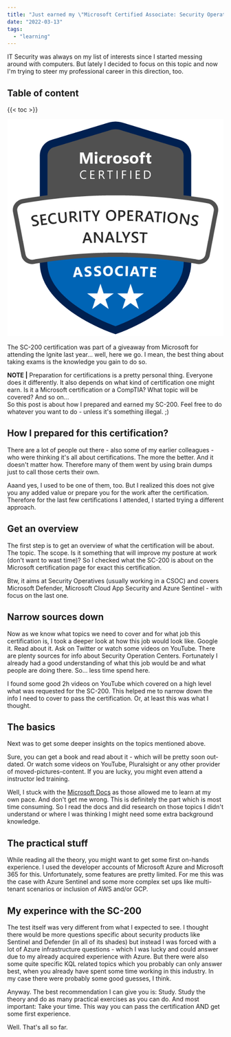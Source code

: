 ```yaml
---
title: "Just earned my \"Microsoft Certified Associate: Security Operations Analyst (SC-200)\" badge"
date: "2022-03-13"
tags: 
  - "learning"
---
```


IT Security was always on my list of interests since I started messing around with computers. But lately I decided to focus on this topic and now I'm trying to steer my professional career in this direction, too.

<!--more-->
## Table of content 
{{< toc >}}

![](images/security-operations-analyst-associate-600x600-1.png)

The SC-200 certification was part of a giveaway from Microsoft for attending the Ignite last year… well, here we go. I mean, the best thing about taking exams is the knowledge you gain to do so.

**NOTE |** Preparation for certifications is a pretty personal thing. Everyone does it differently. It also depends on what kind of certification one might earn. Is it a Microsoft certification or a CompTIA? What topic will be covered? And so on...  
So this post is about how I prepared and earned my SC-200. Feel free to do whatever you want to do - unless it's something illegal. ;)

## How I prepared for this certification?

There are a lot of people out there - also some of my earlier colleagues - who were thinking it's all about certifications. The more the better. And it doesn't matter how. Therefore many of them went by using brain dumps just to call those certs their own.

Aaand yes, I used to be one of them, too. But I realized this does not give you any added value or prepare you for the work after the certification. Therefore for the last few certifications I attended, I started trying a different approach.

## Get an overview

The first step is to get an overview of what the certification will be about. The topic. The scope. Is it something that will improve my posture at work (don't want to wast time)? So I checked what the SC-200 is about on the Microsoft certification page for exact this certification.

Btw, it aims at Security Operatives (usually working in a CSOC) and covers Microsoft Defender, Microsoft Cloud App Security and Azure Sentinel - with focus on the last one.

## Narrow sources down

Now as we know what topics we need to cover and for what job this certification is, I took a deeper look at how this job would look like. Google it. Read about it. Ask on Twitter or watch some videos on YouTube. There are plenty sources for info about Security Operation Centers. Fortunately I already had a good understanding of what this job would be and what people are doing there. So... less time spend here.

I found some good 2h videos on YouTube which covered on a high level what was requested for the SC-200. This helped me to narrow down the info I need to cover to pass the certification. Or, at least this was what I thought.

## The basics

Next was to get some deeper insights on the topics mentioned above.

Sure, you can get a book and read about it - which will be pretty soon out-dated. Or watch some videos on YouTube, Pluralsight or any other provider of moved-pictures-content. If you are lucky, you might even attend a instructor led training.

Well, I stuck with the [Microsoft Docs](https://docs.microsoft.com/en-us/learn/certifications/exams/sc-200) as those allowed me to learn at my own pace. And don't get me wrong. This is definitely the part which is most time consuming. So I read the docs and did research on those topics I didn't understand or where I was thinking I might need some extra background knowledge.

## The practical stuff

While reading all the theory, you might want to get some first on-hands experience. I used the developer accounts of Microsoft Azure and Microsoft 365 for this. Unfortunately, some features are pretty limited. For me this was the case with Azure Sentinel and some more complex set ups like multi-tenant scenarios or inclusion of AWS and/or GCP.

## My experince with the SC-200

The test itself was very different from what I expected to see. I thought there would be more questions specific about security products like Sentinel and Defender (in all of its shades) but instead I was forced with a lot of Azure infrastructure questions - which I was lucky and could answer due to my already acquired experience with Azure. But there were also some quite specific KQL related topics which you probably can only answer best, when you already have spent some time working in this industry. In my case there were probably some good guesses, I think.

Anyway. The best recommendation I can give you is: Study. Study the theory and do as many practical exercises as you can do. And most important: Take your time. This way you can pass the certification AND get some first experience.

Well. That's all so far.
